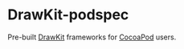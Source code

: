 DrawKit-podspec
===============

Pre-built [DrawKit](https://github.com/DrawKit/DrawKit) frameworks for [CocoaPod](http://cocoapods.org) users.